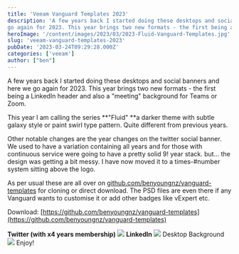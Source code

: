 ```yaml
---
title: 'Veeam Vanguard Templates 2023' 
description: 'A few years back I started doing these desktops and social banners and here we
go again for 2023. This year brings two new formats - the first being a'
heroImage: '/content/images/2023/03/2023-Fluid-Vanguard-Templates.jpg'
slug: 'veeam-vanguard-templates-2023'
pubDate: '2023-03-24T09:29:28.000Z'
categories: ['veeam']
author: ["ben"]
---
```


A few years back I started doing these desktops and social banners and here we go again for 2023. This year brings two new formats - the first being a LinkedIn header and also a "meeting" background for Teams or Zoom.

This year I am calling the series **"Fluid" **a darker theme with subtle galaxy style or paint swirl type pattern. Quite different from previous years.

Other notable changes are the year changes on the twitter social banner. We used to have a variation containing all years and for those with continuous service were going to have a pretty solid 9! year stack. but... the design was getting a bit messy. I have now moved it to a times-#number system sitting above the logo. 

As per usual these are all over on [github.com/benyoungnz/vanguard-templates](https://github.com/benyoungnz/vanguard-templates) for cloning or direct download. The PSD files are even there if any Vanguard wants to customise it or add other badges like vExpert etc.

Download: [https://github.com/benyoungnz/vanguard-templates](https://github.com/benyoungnz/vanguard-templates)

**Twitter (with x4 years membership)**
![](/content/images/2023/03/image-1.png)
**LinkedIn**
![](/content/images/2023/03/image.png)
Desktop Background
![](/content/images/2023/03/Meetings-1080.jpg)
Enjoy!

